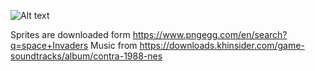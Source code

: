 ![Alt text](Picture1.png "Nigel Pong")

Sprites are downloaded form https://www.pngegg.com/en/search?q=space+Invaders
Music from https://downloads.khinsider.com/game-soundtracks/album/contra-1988-nes